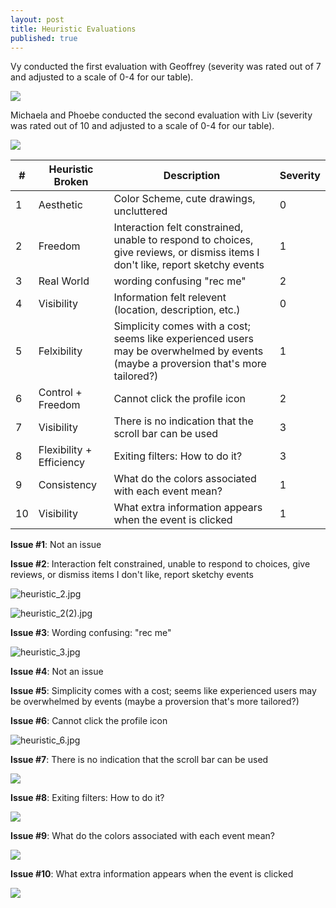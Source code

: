 ```yaml
---
layout: post
title: Heuristic Evaluations
published: true
---
```


Vy conducted the first evaluation with Geoffrey (severity was rated out of 7 and adjusted to a scale of 0-4 for our table).

![](/img/geoffrey_eval.jpg)

Michaela and Phoebe conducted the second evaluation with Liv (severity was rated out of 10 and adjusted to a scale of 0-4 for our table).

![](/img/liv_eval.jpg)


| # | Heuristic Broken         | Description                                              | Severity |
|---|--------------------------|----------------------------------------------------------|----------|
| 1 | Aesthetic        | Color Scheme, cute drawings, uncluttered                                                                                       | 0        |
| 2 | Freedom          | Interaction felt constrained, unable to respond to choices, give reviews, or dismiss items I don't like, report sketchy events | 1        |
| 3 | Real World       | wording confusing "rec me"                                                                                                     | 2        |
| 4 | Visibility       | Information felt relevent (location, description, etc.) | 0 |
| 5 | Felxibility | Simplicity comes with a cost; seems like experienced users may be overwhelmed by events (maybe a proversion that's more tailored?) | 1 |
| 6 | Control + Freedom        | Cannot click the profile icon                            | 2        |
| 7 | Visibility               | There is no indication that the scroll bar can be used   | 3        |
| 8 | Flexibility + Efficiency | Exiting filters: How to do it?                           | 3        |
| 9 | Consistency              | What do the colors associated with each event mean?      | 1        |
| 10 | Visibility               | What extra information appears when the event is clicked | 1        |

**Issue #1**: Not an issue

**Issue #2**: Interaction felt constrained, unable to respond to choices, give reviews, or dismiss items I don't like, report sketchy events

![heuristic_2.jpg]({{site.baseurl}}/img/heuristic_2.jpg)

![heuristic_2(2).jpg]({{site.baseurl}}/img/heuristic_2(2).jpg)

**Issue #3**: Wording confusing: "rec me"

![heuristic_3.jpg]({{site.baseurl}}/img/heuristic_3.jpg)

**Issue #4**: Not an issue

**Issue #5**: Simplicity comes with a cost; seems like experienced users may be overwhelmed by events (maybe a proversion that's more tailored?)

**Issue #6**: Cannot click the profile icon

![heuristic_6.jpg]({{site.baseurl}}/img/heuristic_6.jpg)

**Issue #7**: There is no indication that the scroll bar can be used

![](/img/HE_issue_7.jpg)

**Issue #8**: Exiting filters: How to do it? 

![](/img/HE_issue_8.jpg)

**Issue #9**: What do the colors associated with each event mean?

![](/img/HE_issue_9.jpg)

**Issue #10**: What extra information appears when the event is clicked

![](/img/HE_issue_10.jpg)
